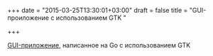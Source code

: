 +++
date = "2015-03-25T13:30:01+03:00"
draft = false
title = "GUI-проиложение с использованием GTK "

+++

<p><a href="http://eax.me/go-gkt-gui/">GUI-приложение</a>, написанное на Go с использованием GTK&nbsp;</p>

